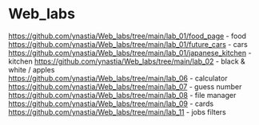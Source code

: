 # Web_labs
https://github.com/ynastia/Web_labs/tree/main/lab_01/food_page - food
https://github.com/ynastia/Web_labs/tree/main/lab_01/future_cars - cars
https://github.com/ynastia/Web_labs/tree/main/lab_01/japanese_kitchen - kitchen
https://github.com/ynastia/Web_labs/tree/main/lab_02 - black & white / apples	
https://github.com/ynastia/Web_labs/tree/main/lab_06 - calculator
https://github.com/ynastia/Web_labs/tree/main/lab_07 - guess number
https://github.com/ynastia/Web_labs/tree/main/lab_08 - file manager
https://github.com/ynastia/Web_labs/tree/main/lab_09 - cards
https://github.com/ynastia/Web_labs/tree/main/lab_11 - jobs filters
